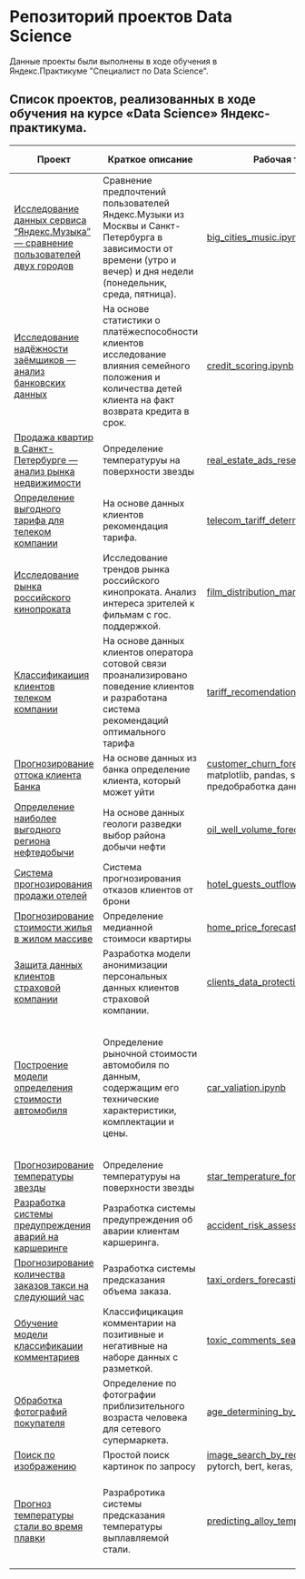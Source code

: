 # Репозиторий проектов Data Science

Данные проекты были выполнены в ходе обучения в Яндекс.Практикуме "Специалист по Data Science".

## Список проектов, реализованных в ходе обучения на курсе «Data Science» Яндекс-практикума.
|Проект|Краткое описание|Рабочая тетрадь|Используемые библиотеки|
|---|---|---|---|
|[Исследование данных сервиса “Яндекс.Музыка” — сравнение пользователей двух городов](./1.%20Исследование%20данных%20сервиса%20“Яндекс.Музыка”%20—%20сравнение%20пользователей%20двух%20городов/README.md "README.md") | Сравнение предпочтений пользователей Яндекс.Музыки из Москвы и Санкт-Петербурга в зависимости от времени (утро и вечер) и дня недели (понедельник, среда, пятница).|[big_cities_music.ipynb](./1.%20Исследование%20данных%20сервиса%20“Яндекс.Музыка”%20—%20сравнение%20пользователей%20двух%20городов/big_cities_music.ipynb "notebook.ipynb") | pandas|
|[Исследование надёжности заёмщиков — анализ банковских данных](./2.%20Исследование%20надёжности%20заёмщиков%20—%20анализ%20банковских%20данных/README.md "README.md") | На основе статистики о платёжеспособности клиентов исследование влияния семейного положения и количества детей клиента на факт возврата кредита в срок.|[credit_scoring.ipynb](./2.%20Исследование%20надёжности%20заёмщиков%20—%20анализ%20банковских%20данных/credit_scoring.ipynb "notebook.ipynb") | python, pandas, предобработка данных|
|[Продажа квартир в Санкт-Петербурге — анализ рынка недвижимости](./3.%20Продажа%20квартир%20в%20Санкт-Петербурге%20—%20анализ%20рынка%20недвижимости/README.md "README.md") | Определение температуруы на поверхности звезды |[real_estate_ads_research.ipynb](./3.%20Продажа%20квартир%20в%20Санкт-Петербурге%20—%20анализ%20рынка%20недвижимости/real_estate_ads_research.ipynb "notebook.ipynb") | python, pandas, matplotlib|
|[Определение выгодного тарифа для телеком компании](./4.%20Определение%20выгодного%20тарифа%20для%20телеком%20компании/README.md "README.md") | На основе данных клиентов рекомендация тарифа.|[telecom_tariff_determonatiom.ipynb](./4.%20Определение%20выгодного%20тарифа%20для%20телеком%20компании/telecom_tariff_determonatiom.ipynb "notebook.ipynb") | python, pandas, sklearn, matplotlib|
|[Исследование рынка российского кинопроката](./5.%20Исследование%20рынка%20российского%20кинопроката/README.md "README.md") | Исследование трендов рынка российского кинопроката. Анализ интереса зрителей к фильмам с гос. поддержкой.|[film_distribution_market_research.ipynb](./5.%20Исследование%20рынка%20российского%20кинопроката/film_distribution_market_research.ipynb "notebook.ipynb") | python, pandas, matplotlib|
|[Классификаиция клиентов телеком компании](./6.%20Классификаиция%20клиентов%20телеком%20компании/README.md "README.md") | На основе данных клиентов оператора сотовой связи проанализировано поведение клиентов и разработана система рекомендаций оптимального тарифа |[tariff_recomendation_system.ipynb](./6.%20Классификаиция%20клиентов%20телеком%20компании/tariff_recomendation_system.ipynb "notebook.ipynb") | pytorch, pandas, python, numpy, scipy, statistics|
|[Прогнозирование оттока клиента Банка](./7.%20Прогнозирование%20оттока%20клиента%20Банка/README.md "README.md") | На основе данных из банка определение клиента, который может уйти|[customer_churn_forecasting.ipynb](./7.%20Прогнозирование%20оттока%20клиента%20Банка/customer_churn_forecasting.ipynb "notebook.ipynb") - matplotlib, pandas, sklearn предобработка данных|
|[Определение наиболее выгодного региона нефтедобычи](./8.%20Определение%20наиболее%20выгодного%20региона%20нефтедобычи//README.md "README.md") | На основе данных геологи разведки выбор района добычи нефти|[oil_well_volume_forecasting.ipynb](./8.%20Определение%20наиболее%20выгодного%20региона%20нефтедобычи/oil_well_volume_forecasting.ipynb "notebook.ipynb") | pandas, bootstrap, sklearn|
|[Система прогнозирования продажи отелей](./9.%20Система%20прогнозирования%20продажи%20отелей/README.md "README.md") | Система прогнозирования отказов клиентов от брони|[hotel_guests_outflow_forecasting.ipynb](./9.%20Система%20прогнозирования%20продажи%20отелей/hotel_guests_outflow_forecasting.ipynb "notebook.ipynb") | python, pandas, matplotlib, numpy, sklearn|
|[Прогнозирование стоимости жилья в жилом массиве](./10.%20Прогнозирование%20стоимости%20жилья%20в%20жилом%20массиве./README.md "README.md") | Определение медианной стоимоси квартиры|[home_price_forecasting.ipynb](./10.%20Прогнозирование%20стоимости%20жилья%20в%20жилом%20массиве./home_price_forecasting.ipynb "notebook.ipynb") | python, pandas, spark|
|[Защита данных клиентов страховой компании](./11.%20Защита%20данных%20клиентов%20страховой%20компании/README.md "README.md")|Разработка модели анонимизации персональных данных клиентов страховой компании.|[clients_data_protection.ipynb](./11.%20Защита%20данных%20клиентов%20страховой%20компании/clients_data_protection.ipynb "notebook.ipynb") | pandas, numpy, sklearn|
|[Построение модели определения стоимости автомобиля](./12.%20Построение%20модели%20определения%20стоимости%20автомобиля/README.md "README.md")|Определение рыночной стоимости автомобиля по данным, содержащим его технические характеристики, комплектации и цены.|[car_valiation.ipynb](./12.%20Построение%20модели%20определения%20стоимости%20автомобиля/car_valiation.ipynb "notebook.ipynb") | pandas, numpy, matplotlib, seaborn, skimpy, sklearn, pickle, skim, pipeline, linearregression, decisiontree, randonforest, gradientboosting, lightgbm, catboost, xgboost|
|[Прогнозирование температуры звезды](./13.%20Прогнозирование%20температуры%20звезды/README.md "README.md") | Определение температуруы на поверхности звезды |[star_temperature_forecasting.ipynb](./13.%20Прогнозирование%20температуры%20звезды/star_temperature_forecasting.ipynb "notebook.ipynb") | pytorch, pandas, python|
|[Разработка системы предупреждения аварий на каршеринге](./14.%20Разработка%20системы%20предупреждения%20аварий%20на%20каршеринге/README.md "README.md")| Разработка системы предупреждения об аварии клиентам каршеринга.|[accident_risk_assessment.ipynb](./14.%20Разработка%20системы%20предупреждения%20аварий%20на%20каршеринге/accident_risk_assessment.ipynb "notebook.ipynb") | SQL, Pandas, Scikit-learn, PostgreSQL, SQLAlchemy|
|[Прогнозирование количества заказов такси на следующий час](./15.%20Прогнозирование%20количества%20заказов%20такси%20на%20следующий%20час/README.md "README.md") | Разработка системы предсказания объема заказа. |[taxi_orders_forecasting.ipynb](./15.%20Прогнозирование%20количества%20заказов%20такси%20на%20следующий%20час/taxi_orders_forecasting.ipynb "notebook.ipynb") | python, pandas, statmodels, sklearn|
|[Обучение модели классификации комментариев](./16.%20Обучение%20модели%20классификации%20комментариев/README.md "README.md") | Классифицикация комментарии на позитивные и негативные на наборе данных с разметкой. | [toxic_comments_search.ipynb](./16.%20Обучение%20модели%20классификации%20комментариев/toxic_comments_search.ipynb "notebook.ipynb") | python, pandas, numpy, scipy, matplotlib, pyplot, re, nltk, sklearn, spacy|
|[Обработка фотографий покупателя](./17.%20Обработка%20фотографий%20покупателя//README.md "README.md")|Определение по фотографии приблизительного возраста человека для сетевого супермаркета.|[age_determining_by_photo.ipynb](./17.%20Обработка%20фотографий%20покупателя/age_determining_by_photo.ipynb "notebook.ipynb") | pandas, keras|
|[Поиск по изображению](./18.%20Поиск%20по%20изображению/README.md "README.md") | Простой поиск картинок по запросу|[image_search_by_request.ipynb](./18.%20Поиск%20по%20изображению/image_search_by_request.ipynb "notebook.ipynb") - pytorch, bert, keras, sklearn|
|[Прогноз температуры стали во время плавки](./19.%20Прогноз%20температуры%20стали%20во%20время%20плавки/README.md "README.md")|Разрабротика системы предсказания температуры выплавляемой стали.|[predicting_alloy_temperature.ipynb](./19.%20Прогноз%20температуры%20стали%20во%20время%20плавки/predicting_alloy_temperature.ipynb "notebook.ipynb") | pandas, numpy, seaborn, matplotlib, skimpy, sklearn, scipy, re, lightgbm, catboost, xgbooste|
